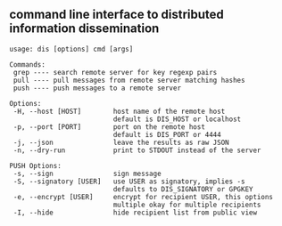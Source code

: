 command line interface to distributed information dissemination
---------------------------------------------------------------

    usage: dis [options] cmd [args]

    Commands:
     grep ---- search remote server for key regexp pairs
     pull ---- pull messages from remote server matching hashes
     push ---- push messages to a remote server

    Options:
     -H, --host [HOST]        host name of the remote host
                              default is DIS_HOST or localhost
     -p, --port [PORT]        port on the remote host
                              default is DIS_PORT or 4444
     -j, --json               leave the results as raw JSON
     -n, --dry-run            print to STDOUT instead of the server

    PUSH Options:
     -s, --sign               sign message
     -S, --signatory [USER]   use USER as signatory, implies -s
                              defaults to DIS_SIGNATORY or GPGKEY
     -e, --encrypt [USER]     encrypt for recipient USER, this options
                              multiple okay for multiple recipients
     -I, --hide               hide recipient list from public view

